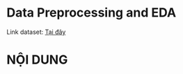 # Data Preprocessing and EDA
Link dataset: [Tại đây](https://drive.google.com/drive/folders/1vOZZKkDDYo-n-iQjwIzFGrbzLBaWahXC?usp=sharing)

# NỘI DUNG
